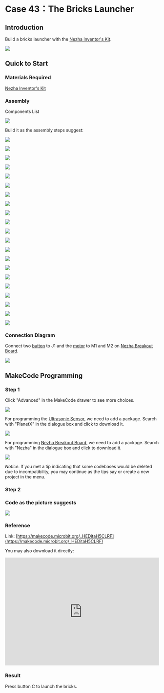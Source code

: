 #  Case 43：The Bricks Launcher

## Introduction
Build a bricks launcher with the [Nezha Inventor's Kit](https://www.elecfreaks.com/nezha-inventor-s-kit-for-micro-bit-without-micro-bit-board.html). 

![](./images/neza-inventor-s-kit-case-43-01.png)

## Quick to Start


### Materials Required

[Nezha Inventor's Kit](https://www.elecfreaks.com/nezha-inventor-s-kit-for-micro-bit-without-micro-bit-board.html)

### Assembly

Components List

![](./images/neza-inventor-s-kit-case-43-02.png)

Build it as the assembly steps suggest: 

![](./images/neza-inventor-s-kit-step-43-01.png)

![](./images/neza-inventor-s-kit-step-43-02.png)

![](./images/neza-inventor-s-kit-step-43-03.png)

![](./images/neza-inventor-s-kit-step-43-04.png)

![](./images/neza-inventor-s-kit-step-43-05.png)

![](./images/neza-inventor-s-kit-step-43-06.png)

![](./images/neza-inventor-s-kit-step-43-07.png)

![](./images/neza-inventor-s-kit-step-43-08.png)

![](./images/neza-inventor-s-kit-step-43-09.png)

![](./images/neza-inventor-s-kit-step-43-10.png)

![](./images/neza-inventor-s-kit-step-43-11.png)

![](./images/neza-inventor-s-kit-step-43-12.png)

![](./images/neza-inventor-s-kit-step-43-13.png)

![](./images/neza-inventor-s-kit-step-43-14.png)

![](./images/neza-inventor-s-kit-step-43-15.png)

![](./images/neza-inventor-s-kit-step-43-16.png)

![](./images/neza-inventor-s-kit-step-43-17.png)

![](./images/neza-inventor-s-kit-step-43-18.png)

![](./images/neza-inventor-s-kit-step-43-19.png)

![](./images/neza-inventor-s-kit-step-43-20.png)

![](./images/neza-inventor-s-kit-step-43-21.png)

### Connection Diagram

Connect two [button](https://www.elecfreaks.com/planetx-button.html) to J1 and the [motor](https://www.elecfreaks.com/geekservo-motor-2kg-compatible-with-lego.html) to M1 and M2 on [Nezha Breakout Board](https://www.elecfreaks.com/nezha-breakout-board.html).

![](./images/neza-inventor-s-kit-case-43-03.png)

## MakeCode Programming

### Step 1

Click "Advanced" in the MakeCode drawer to see more choices.



![](./images/neza-inventor-s-kit-case-37-04.png)

For programming the [Ultrasonic Sensor](https://www.elecfreaks.com/planetx-ultrasonic.html), we need to add a package. Search with "PlanetX" in the dialogue box and click to download it. 

![](./images/neza-inventor-s-kit-case-37-05.png)

For programming [Nezha Breakout Board](https://www.elecfreaks.com/nezha-breakout-board.html), we need to add a package. Search with "Nezha" in the dialogue box and click to download it. 

![](./images/neza-inventor-s-kit-case-37-06.png)

*Notice*: If you met a tip indicating that some codebases would be deleted due to incompatibility, you may continue as the tips say or create a new project in the menu. 

### Step 2

### Code as the picture suggests

![](./images/neza-inventor-s-kit-case-43-07.png)

### Reference
Link: [https://makecode.microbit.org/_HEDitaH5CLRF](https://makecode.microbit.org/_HEDitaH5CLRF)

You may also download it directly: 

<div style="position:relative;height:0;padding-bottom:70%;overflow:hidden;"><iframe style="position:absolute;top:0;left:0;width:100%;height:100%;" src="https://makecode.microbit.org/#pub:_HEDitaH5CLRF" frameborder="0" sandbox="allow-popups allow-forms allow-scripts allow-same-origin"></iframe></div>  


### Result

Press button C to launch the bricks. 

